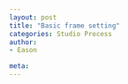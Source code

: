 ```yaml
---
layout: post
title: "Basic frame setting"
categories: Studio Process
author:
- Eason

meta:
---
```


